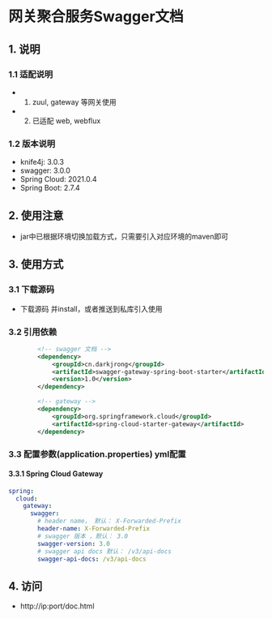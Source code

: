 # 网关聚合服务Swagger文档

## 1. 说明
### 1.1 适配说明
 - 1. zuul, gateway 等网关使用
 - 2. 已适配 web, webflux

### 1.2 版本说明
 - knife4j: 3.0.3
 - swagger: 3.0.0
 - Spring Cloud: 2021.0.4
 - Spring Boot: 2.7.4
 
## 2. 使用注意
 - jar中已根据环境切换加载方式，只需要引入对应环境的maven即可

## 3. 使用方式
### 3.1 下载源码 
 - 下载源码 并install，或者推送到私库引入使用
### 3.2 引用依赖
```xml
        <!-- swagger 文档 -->
        <dependency>
            <groupId>cn.darkjrong</groupId>
            <artifactId>swagger-gateway-spring-boot-starter</artifactId>
            <version>1.0</version>
        </dependency>    

        <!-- gateway -->
        <dependency>
            <groupId>org.springframework.cloud</groupId>
            <artifactId>spring-cloud-starter-gateway</artifactId>
        </dependency>
```

### 3.3 配置参数(application.properties) yml配置
#### 3.3.1 Spring Cloud Gateway
```yaml
spring:
  cloud:
    gateway:
      swagger:
        # header name， 默认： X-Forwarded-Prefix
        header-name: X-Forwarded-Prefix
        # swagger 版本 ，默认： 3.0
        swagger-version: 3.0
        # swagger api docs 默认： /v3/api-docs
        swagger-api-docs: /v3/api-docs
```

## 4. 访问
 - http://ip:port/doc.html








































